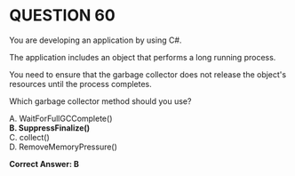 # QUESTION 60

You are developing an application by using C#.   

The application includes an object that performs a long running process.   

You need to ensure that the garbage collector does not release the object's resources until the process
completes.   

Which garbage collector method should you use?     

A. WaitForFullGCComplete()   
**B. SuppressFinalize()**   
C. collect()   
D. RemoveMemoryPressure()   

**Correct Answer: B**








